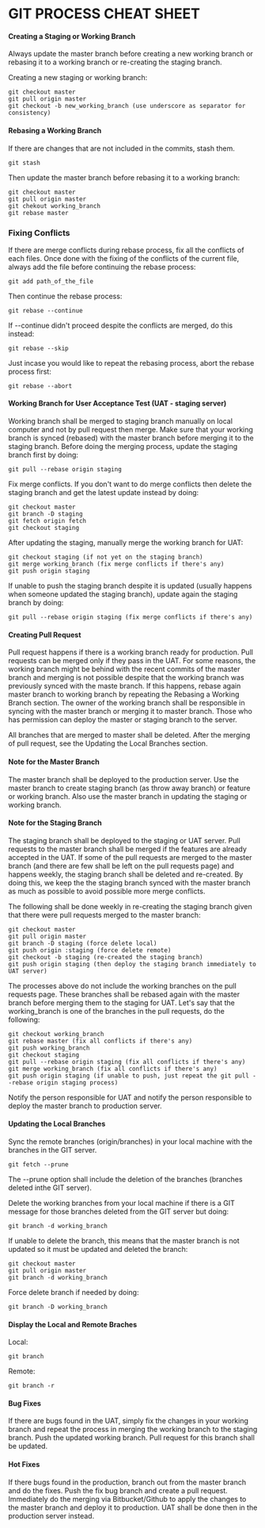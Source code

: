 # GIT PROCESS CHEAT SHEET

#### Creating a Staging or Working Branch
  Always update the master branch before creating a new working branch or rebasing it to a working branch or re-creating the staging branch.

  Creating a new staging or working branch:

    git checkout master
    git pull origin master
    git checkout -b new_working_branch (use underscore as separator for consistency)

#### Rebasing a Working Branch
  If there are changes that are not included in the commits, stash them.
  
    git stash
  
  Then update the master branch before rebasing it to a working branch:
  
    git checkout master
    git pull origin master
    git chekout working_branch
    git rebase master

### Fixing Conflicts
  If there are merge conflicts during rebase process, fix all the conflicts of each files. Once done with the fixing of the conflicts of the current file, always add the file before continuing the rebase process:
  
    git add path_of_the_file
  
  Then continue the rebase process:
  
    git rebase --continue

  If --continue didn't proceed despite the conflicts are merged, do this instead:
  
    git rebase --skip

  Just incase you would like to repeat the rebasing process, abort the rebase process first:
  
    git rebase --abort
  
#### Working Branch for User Acceptance Test (UAT - staging server)
  Working branch shall be merged to staging branch manually on local computer and not by pull request then merge. Make sure that your working branch is synced (rebased) with the master branch before merging it to the staging branch. Before doing the merging process, update the staging branch first by doing:
  
    git pull --rebase origin staging

  Fix merge conflicts. If you don't want to do merge conflicts then delete the staging branch and get the latest update instead by doing:
  
    git checkout master
    git branch -D staging
    git fetch origin fetch
    git checkout staging
  
  After updating the staging, manually merge the working branch for UAT:
  
    git checkout staging (if not yet on the staging branch)
    git merge working_branch (fix merge conflicts if there's any)
    git push origin staging
  
  If unable to push the staging branch despite it is updated (usually happens when someone updated the staging branch), update again the staging branch by doing:
  
    git pull --rebase origin staging (fix merge conflicts if there's any)

#### Creating Pull Request
  Pull request happens if there is a working branch ready for production. Pull requests can be merged only if they pass in the UAT. For some reasons, the working branch might be behind with the recent commits of the master branch and merging is not possible despite that the working branch was previously synced with the maste branch. If this happens, rebase again master branch to working branch by repeating the Rebasing a Working Branch section. The owner of the working branch shall be responsible in syncing with the master branch or merging it to master branch. Those who has permission can deploy the master or staging branch to the server.
  
  All branches that are merged to master shall be deleted. After the merging of pull request, see the Updating the Local Branches section.

#### Note for the Master Branch
  The master branch shall be deployed to the production server. Use the master branch to create staging branch (as throw away branch) or feature or working branch. Also use the master branch in updating the staging or working branch.

#### Note for the Staging Branch
  The staging branch shall be deployed to the staging or UAT server. Pull requests to the master branch shall be merged if the features are already accepted in the UAT. If some of the pull requests are merged to the master branch (and there are few shall be left on the pull requests page) and happens weekly, the staging branch shall be deleted and re-created. By doing this, we keep the the staging branch synced with the master branch as much as possible to avoid possible more merge conflicts.
  
  The following shall be done weekly in re-creating the staging branch given that there were pull requests merged to the master branch:
  
    git checkout master
    git pull origin master
    git branch -D staging (force delete local)
    git push origin :staging (force delete remote)
    git checkout -b staging (re-created the staging branch)
    git push origin staging (then deploy the staging branch immediately to UAT server)
  
  The processes above do not include the working branches on the pull requests page. These branches shall be rebased again with the master branch before merging them to the staging for UAT. Let's say that the working_branch is one of the branches in the pull requests, do the following:
  
    git checkout working_branch
    git rebase master (fix all conflicts if there's any)
    git push working_branch
    git checkout staging
    git pull --rebase origin staging (fix all conflicts if there's any)
    git merge working_branch (fix all conflicts if there's any)
    git push origin staging (if unable to push, just repeat the git pull --rebase origin staging process)
  
  Notify the person responsible for UAT and notify the person responsible to deploy the master branch to production server.

#### Updating the Local Branches
  Sync the remote branches (origin/branches) in your local machine with the branches in the GIT server.
  
    git fetch --prune
  
  The --prune option shall include the deletion of the branches (branches deleted inthe GIT server).
  
  Delete the working branches from your local machine if there is a GIT message for those branches deleted from the GIT server but doing:
  
    git branch -d working_branch

If unable to delete the branch, this means that the master branch is not updated so it must be updated and deleted the branch:

    git checkout master
    git pull origin master
    git branch -d working_branch
  
  Force delete branch if needed by doing:
  
    git branch -D working_branch
  
#### Display the Local and Remote Braches
  Local:
  
    git branch

  Remote:
  
    git branch -r

#### Bug Fixes
  If there are bugs found in the UAT, simply fix the changes in your working branch and repeat the process in merging the working branch to the staging branch. Push the updated working branch. Pull request for this branch shall be updated.
  
#### Hot Fixes
  If there bugs found in the production, branch out from the master branch and do the fixes. Push the fix bug branch and create a pull request. Immediately do the merging via Bitbucket/Github to apply the changes to the master branch and deploy it to production. UAT shall be done then in the production server instead.
